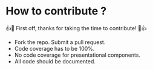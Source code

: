 # How to contribute ?

👍🎉 First off, thanks for taking the time to contribute! 🎉👍

- Fork the repo. Submit a pull request.
- Code coverage has to be 100%.
- No code coverage for presentational components.
- All code should be documented.
